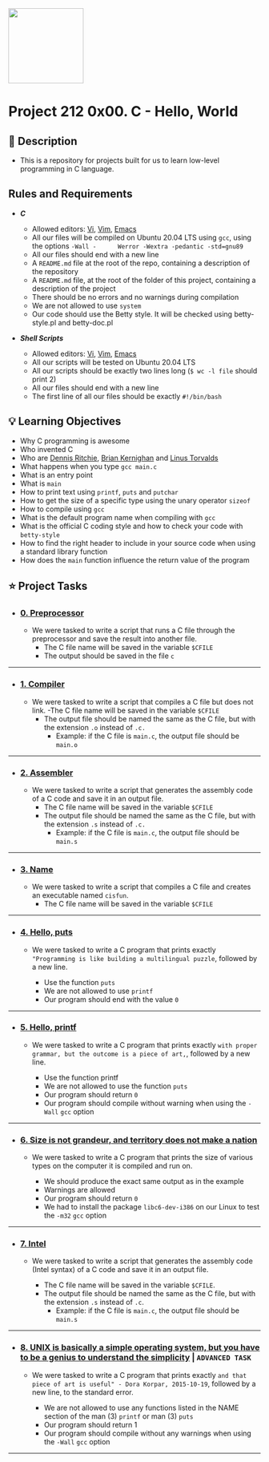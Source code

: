 <img src="https://upload.wikimedia.org/wikipedia/commons/1/18/C_Programming_Language.svg" width=150 height=150/> 

# Project 212 0x00. C - Hello, World

## :pushpin: Description

- This is a repository for projects built for us to learn low-level programming in C language.

## Rules and Requirements

- **_C_**
	- Allowed editors: [Vi](https://en.wikipedia.org/wiki/Vi), [Vim](https://en.wikipedia.org/wiki/Vim_(text_editor)), [Emacs](https://en.wikipedia.org/wiki/Emacs)
	- All our files will be compiled on Ubuntu 20.04 LTS using ```gcc```, using the options ```-Wall -		Werror -Wextra -pedantic -std=gnu89```
	- All our files should end with a new line
	- A ```README.md``` file at the root of the repo, containing a description of the repository
	- A ```README.md``` file, at the root of the folder of this project, containing a description of the project
	- There should be no errors and no warnings during compilation
	- We are not allowed to use ```system```
	- Our code should use the Betty style. It will be checked using betty-style.pl and betty-doc.pl

- **_Shell Scripts_**
	- Allowed editors: [Vi](https://en.wikipedia.org/wiki/Vi), [Vim](https://en.wikipedia.org/wiki/Vim_(text_editor)), [Emacs](https://en.wikipedia.org/wiki/Emacs)
	- All our scripts will be tested on Ubuntu 20.04 LTS
	- All our scripts should be exactly two lines long (```$ wc -l file``` should print 2)
	- All our files should end with a new line
	- The first line of all our files should be exactly ```#!/bin/bash```
	
## 💡 Learning Objectives

- Why C programming is awesome
- Who invented C
- Who are [Dennis Ritchie](https://en.wikipedia.org/wiki/Dennis_Ritchie), [Brian Kernighan](https://en.wikipedia.org/wiki/Brian_Kernighan) and [Linus Torvalds](https://en.wikipedia.org/wiki/Linus_Torvalds)
- What happens when you type ```gcc main.c```
- What is an entry point
- What is ```main```
- How to print text using ```printf```, ```puts``` and ```putchar```
- How to get the size of a specific type using the unary operator ```sizeof```
- How to compile using ```gcc```
- What is the default program name when compiling with ```gcc```
- What is the official C coding style and how to check your code with ```betty-style```
- How to find the right header to include in your source code when using a standard library function
- How does the ```main``` function influence the return value of the program

## ⭐️ Project Tasks

- ### [0. Preprocessor](https://github.com/Real-Sello/alx-low_level_programming/blob/master/0x00-hello_world/0-preprocessor)
	- We were tasked to write a script that runs a C file through the preprocessor and save the result into another file.
		- The C file name will be saved in the variable ```$CFILE```
		- The output should be saved in the file ```c```
___		
- ### [1. Compiler](https://github.com/Real-Sello/alx-low_level_programming/blob/master/0x00-hello_world/1-compiler)
	- We were tasked to write a script that compiles a C file but does not link.
		-The C file name will be saved in the variable ```$CFILE```
		- The output file should be named the same as the C file, but with the extension ```.o``` instead of ```.c.```
			- Example: if the C file is ```main.c```, the output file should be ```main.o```
___
- ### [2. Assembler](https://github.com/Real-Sello/alx-low_level_programming/blob/master/0x00-hello_world/2-assembler)
	- We were tasked to write a script that generates the assembly code of a C code and save it in an output file.
		- The C file name will be saved in the variable ```$CFILE```
		- The output file should be named the same as the C file, but with the extension ```.s``` instead of ```.c.```
			- Example: if the C file is ```main.c```, the output file should be ```main.s```
___
- ### [3. Name](https://github.com/Real-Sello/alx-low_level_programming/blob/master/0x00-hello_world/3-name)
	- We were tasked to write a script that compiles a C file and creates an executable named ```cisfun```.
		- The C file name will be saved in the variable ```$CFILE```
___
- ### [4. Hello, puts](https://github.com/Real-Sello/alx-low_level_programming/blob/master/0x00-hello_world/4-puts.c)
	- We were tasked to write a C program that prints exactly ```"Programming is like building a multilingual puzzle```, followed by a new line.

		- Use the function ```puts```
		- We are not allowed to use ```printf```
		- Our program should end with the value ```0```
___		
- ### [5. Hello, printf](https://github.com/Real-Sello/alx-low_level_programming/blob/master/0x00-hello_world/5-printf.c)
	- We were tasked to write a C program that prints exactly ```with proper grammar, but the outcome is a piece of art,```, followed by a new line.

		- Use the function printf
		- We are not allowed to use the function ```puts```
		- Our program should return ```0```
		- Our program should compile without warning when using the ```-Wall``` ```gcc``` option
___
- ### [6. Size is not grandeur, and territory does not make a nation](https://github.com/Real-Sello/alx-low_level_programming/blob/master/0x00-hello_world/6-size.c)
	- We were tasked to write a C program that prints the size of various types on the computer it is compiled and run on.

		- We should produce the exact same output as in the example
		- Warnings are allowed
		- Our program should return ```0```
		- We had to install the package ```libc6-dev-i386``` on our Linux to test the ```-m32``` ```gcc``` option
___		
- ### [7. Intel](https://github.com/Real-Sello/alx-low_level_programming/blob/master/0x00-hello_world/100-intel)
	- We were tasked to write a script that generates the assembly code (Intel syntax) of a C code and save it in an output file.

		- The C file name will be saved in the variable ```$CFILE```.
		- The output file should be named the same as the C file, but with the extension ```.s``` instead of ```.c```.
			- Example: if the C file is ```main.c```, the output file should be ```main.s```
___			
- ### [8. UNIX is basically a simple operating system, but you have to be a genius to understand the simplicity](https://github.com/Real-Sello/alx-low_level_programming/blob/master/0x00-hello_world/101-quote.c) **|** ```ADVANCED TASK```

	- We were tasked to write a C program that prints exactly ```and that piece of art is useful" - Dora Korpar, 2015-10-19```, followed by a new line, to the standard error.

		- We are not allowed to use any functions listed in the NAME section of the man (3) ```printf``` or man (3) ```puts```
		- Our program should return 1
		- Our program should compile without any warnings when using the ```-Wall``` ```gcc``` option
___
